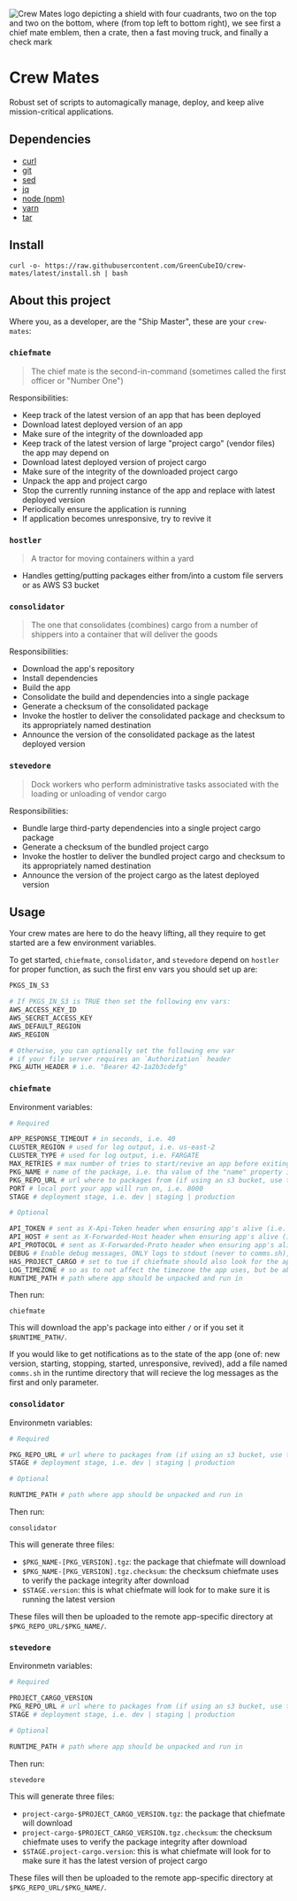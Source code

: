 ![Crew Mates logo depicting a shield with four cuadrants, two on the top and two on the bottom, where (from top left to bottom right), we see first a chief mate emblem, then a crate, then a fast moving truck, and finally a check mark](https://raw.githubusercontent.com/GreenCubeIO/crew-mates/main/crew-mates-logo.svg)

# Crew Mates

Robust set of scripts to automagically manage, deploy, and keep alive mission-critical applications.

## Dependencies

- [curl](https://github.com/curl/curl)
- [git](https://github.com/git/git)
- [sed](https://github.com/mirror/sed)
- [jq](https://github.com/stedolan/jq)
- [node (npm)](https://github.com/nodejs/node)
- [yarn](https://github.com/yarnpkg/yarn)
- [tar](https://github.com/Distrotech/tar)

## Install

```
curl -o- https://raw.githubusercontent.com/GreenCubeIO/crew-mates/latest/install.sh | bash
```

## About this project

Where you, as a developer, are the "Ship Master", these are your `crew-mates`:

### `chiefmate`

> The chief mate is the second-in-command (sometimes called the first officer or "Number One")

Responsibilities:

- Keep track of the latest version of an app that has been deployed
- Download latest deployed version of an app
- Make sure of the integrity of the downloaded app
- Keep track of the latest version of large "project cargo" (vendor files) the app may depend on
- Download latest deployed version of project cargo
- Make sure of the integrity of the downloaded project cargo
- Unpack the app and project cargo
- Stop the currently running instance of the app and replace with latest deployed version
- Periodically ensure the application is running
- If application becomes unresponsive, try to revive it

### `hostler`

> A tractor for moving containers within a yard

- Handles getting/putting packages either from/into a custom file servers or as AWS S3 bucket

### `consolidator`

> The one that consolidates (combines) cargo from a number of shippers into a container that will deliver the goods

Responsibilities:

- Download the app's repository
- Install dependencies
- Build the app
- Consolidate the build and dependencies into a single package
- Generate a checksum of the consolidated package
- Invoke the hostler to deliver the consolidated package and checksum to its appropriately named destination
- Announce the version of the consolidated package as the latest deployed version

### `stevedore`

> Dock workers who perform administrative tasks associated with the loading or unloading of vendor cargo

Responsibilities:

- Bundle large third-party dependencies into a single project cargo package
- Generate a checksum of the bundled project cargo
- Invoke the hostler to deliver the bundled project cargo and checksum to its appropriately named destination
- Announce the version of the project cargo as the latest deployed version

## Usage

Your crew mates are here to do the heavy lifting, all they require to get started are a few environment variables.

To get started, `chiefmate`, `consolidator`, and `stevedore` depend on `hostler` for proper function,
as such the first env vars you should set up are:

```sh
PKGS_IN_S3

# If PKGS_IN_S3 is TRUE then set the following env vars:
AWS_ACCESS_KEY_ID
AWS_SECRET_ACCESS_KEY
AWS_DEFAULT_REGION
AWS_REGION

# Otherwise, you can optionally set the following env var
# if your file server requires an `Authorization` header
PKG_AUTH_HEADER # i.e. "Bearer 42-1a2b3cdefg"
```

### `chiefmate`

Environment variables:

```sh
# Required

APP_RESPONSE_TIMEOUT # in seconds, i.e. 40
CLUSTER_REGION # used for log output, i.e. us-east-2
CLUSTER_TYPE # used for log output, i.e. FARGATE
MAX_RETRIES # max number of tries to start/revive an app before exiting with non-zero code
PKG_NAME # name of the package, i.e. tha value of the "name" property in package.json
PKG_REPO_URL # url where to packages from (if using an s3 bucket, use the https version of the url)
PORT # local port your app will run on, i.e. 8000
STAGE # deployment stage, i.e. dev | staging | production

# Optional

API_TOKEN # sent as X-Api-Token header when ensuring app's alive (i.e. useful if app set to only respond to CloudFront)
API_HOST # sent as X-Forwarded-Host header when ensuring app's alive (i.e. useful if app set to only respond to CloudFront)
API_PROTOCOL # sent as X-Forwarded-Proto header when ensuring app's alive (i.e. useful if app set to only respond to CloudFront)
DEBUG # Enable debug messages, ONLY logs to stdout (never to comms.sh), defaults to false
HAS_PROJECT_CARGO # set to tue if chiefmate should also look for the app's third party dependency bundle
LOG_TIMEZONE # so as to not affect the timezone the app uses, but be able to accurately read logs and notifications
RUNTIME_PATH # path where app should be unpacked and run in
```

Then run:

```
chiefmate
```

This will download the app's package into either `/` or if you set it `$RUNTIME_PATH/`.

If you would like to get notifications as to the state of the app (one of: new version, starting,
stopping, started, unresponsive, revived), add a file named `comms.sh` in the runtime directory that
will recieve the log messages as the first and only parameter.

### `consolidator`

Environmetn variables:

```sh
# Required

PKG_REPO_URL # url where to packages from (if using an s3 bucket, use the https version of the url)
STAGE # deployment stage, i.e. dev | staging | production

# Optional

RUNTIME_PATH # path where app should be unpacked and run in
```

Then run:

```
consolidator
```

This will generate three files:

- `$PKG_NAME-[PKG_VERSION].tgz`: the package that chiefmate will download
- `$PKG_NAME-[PKG_VERSION].tgz.checksum`: the checksum chiefmate uses to verify the package integrity after download
- `$STAGE.version`: this is what chiefmate will look for to make sure it is running the latest version

These files will then be uploaded to the remote app-specific directory at `$PKG_REPO_URL/$PKG_NAME/`.

### `stevedore`

Environmetn variables:

```sh
# Required

PROJECT_CARGO_VERSION
PKG_REPO_URL # url where to packages from (if using an s3 bucket, use the https version of the url)
STAGE # deployment stage, i.e. dev | staging | production

# Optional

RUNTIME_PATH # path where app should be unpacked and run in
```

Then run:

```
stevedore
```

This will generate three files:

- `project-cargo-$PROJECT_CARGO_VERSION.tgz`: the package that chiefmate will download
- `project-cargo-$PROJECT_CARGO_VERSION.tgz.checksum`: the checksum chiefmate uses to verify the package integrity after download
- `$STAGE.project-cargo.version`: this is what chiefmate will look for to make sure it has the latest version of project cargo

These files will then be uploaded to the remote app-specific directory at `$PKG_REPO_URL/$PKG_NAME/`.

